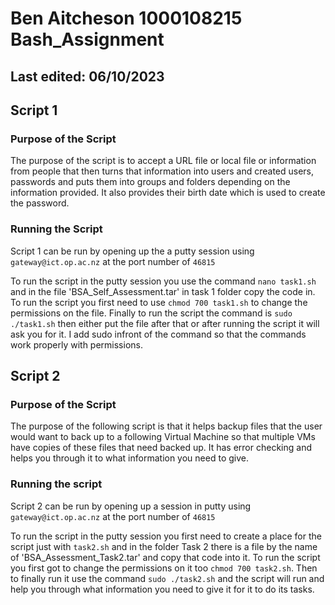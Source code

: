 # Ben Aitcheson 1000108215 Bash_Assignment 
## Last edited: 06/10/2023

## Script 1

### Purpose of the Script 

The purpose of the script is to accept a URL file or local file or information from people that then turns that information into users and created users, passwords and puts them into groups and folders depending on the information provided. It also provides their birth date which is used to create the password.

### Running the Script

Script 1 can be run by opening up the a putty session using ```gateway@ict.op.ac.nz``` at the port number of ```46815```

To run the script in the putty session you use the command ```nano task1.sh``` and in the file 'BSA_Self_Assessment.tar' in task 1 folder copy the code in. To run the script you first need to use ```chmod 700 task1.sh``` to change the permissions on the file. Finally to run the script the command is ```sudo ./task1.sh``` then either put the file after that or after running the script it will ask you for it. I add sudo infront of the command so that the commands work properly with permissions.

## Script 2

### Purpose of the Script

The purpose of the following script is that it helps backup files that the user would want to back up to a following Virtual Machine so that multiple VMs have copies of these files that need backed up. It has error checking and helps you through it to what information you need to give.

### Running the script

Script 2 can be run by opening up a session in putty using ```gateway@ict.op.ac.nz``` at the port number of ```46815```

To run the script in the putty session you first need to create a place for the script just with ```task2.sh``` and in the folder Task 2 there is a file by the name of 'BSA_Assessment_Task2.tar' and copy that code into it. To run the script you first got to change the permissions on it too ```chmod 700 task2.sh```. Then to finally run it use the command ```sudo ./task2.sh``` and the script will run and help you through what information you need to give it for it to do its tasks.